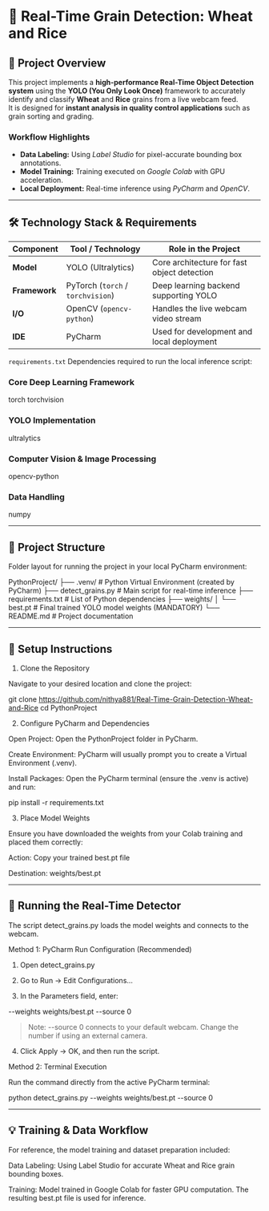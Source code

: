 # 🌾 Real-Time Grain Detection: Wheat and Rice

## **🎯 Project Overview**
This project implements a **high-performance Real-Time Object Detection system** using the **YOLO (You Only Look Once)** framework to accurately identify and classify **Wheat** and **Rice** grains from a live webcam feed.  
It is designed for **instant analysis in quality control applications** such as grain sorting and grading.

### Workflow Highlights
- **Data Labeling:** Using *Label Studio* for pixel-accurate bounding box annotations.  
- **Model Training:** Training executed on *Google Colab* with GPU acceleration.  
- **Local Deployment:** Real-time inference using *PyCharm* and *OpenCV*.

---

## 🛠️ Technology Stack & Requirements

| Component | Tool / Technology | Role in the Project |
|------------|-------------------|---------------------|
| **Model** | YOLO (Ultralytics) | Core architecture for fast object detection |
| **Framework** | PyTorch (`torch` / `torchvision`) | Deep learning backend supporting YOLO |
| **I/O** | OpenCV (`opencv-python`) | Handles the live webcam video stream |
| **IDE** | PyCharm | Used for development and local deployment |

`requirements.txt`
Dependencies required to run the local inference script:

### Core Deep Learning Framework
torch
torchvision

### YOLO Implementation
ultralytics

### Computer Vision & Image Processing
opencv-python

### Data Handling
numpy


---

## 📁 Project Structure
Folder layout for running the project in your local PyCharm environment:

PythonProject/
├── .venv/                   # Python Virtual Environment (created by PyCharm)
├── detect_grains.py         # Main script for real-time inference
├── requirements.txt         # List of Python dependencies
├── weights/
│   └── best.pt              # Final trained YOLO model weights (MANDATORY)
└── README.md                # Project documentation


---

## 🚀 Setup Instructions

1. Clone the Repository

Navigate to your desired location and clone the project:

git clone https://github.com/nithya881/Real-Time-Grain-Detection-Wheat-and-Rice
cd PythonProject

2. Configure PyCharm and Dependencies

Open Project: Open the PythonProject folder in PyCharm.

Create Environment: PyCharm will usually prompt you to create a Virtual Environment (.venv).

Install Packages:
Open the PyCharm terminal (ensure the .venv is active) and run:

pip install -r requirements.txt


3. Place Model Weights

Ensure you have downloaded the weights from your Colab training and placed them correctly:

Action: Copy your trained best.pt file

Destination: weights/best.pt



---

## 🏃 Running the Real-Time Detector

The script detect_grains.py loads the model weights and connects to the webcam.

Method 1: PyCharm Run Configuration (Recommended)

1. Open detect_grains.py


2. Go to Run → Edit Configurations...


3. In the Parameters field, enter:

--weights weights/best.pt --source 0

> Note: --source 0 connects to your default webcam. Change the number if using an external camera.




4. Click Apply → OK, and then run the script.



Method 2: Terminal Execution

Run the command directly from the active PyCharm terminal:

python detect_grains.py --weights weights/best.pt --source 0


---

## 💡 Training & Data Workflow

For reference, the model training and dataset preparation included:

Data Labeling: Using Label Studio for accurate Wheat and Rice grain bounding boxes.

Training: Model trained in Google Colab for faster GPU computation.
The resulting best.pt file is used for inference.
